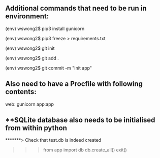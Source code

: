 Additional commands that need to be run in environment:
-----------------------------------------------------------------
(env) wswong2$ pip3 install gunicorn

(env) wswong2$ pip3 freeze > requirements.txt

(env) wswong2$ git init

(env) wswong2$ git add .

(env) wswong2$ git commit -m "Init app"

Also need to have a Procfile with following contents:
------------------------------------------------------------
web: gunicorn  app:app

**SQLite database also needs to be initialised from within python
--------------------------------------------------------------------
*******> Check that test.db is indeed created 
>>> from app import db
>>> db.create_all()
>>> exit()
